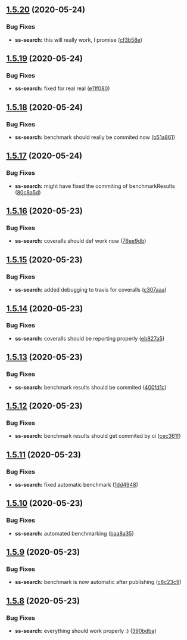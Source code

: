 ## [1.5.20](https://github.com/yann510/ss-search/compare/v1.5.19...v1.5.20) (2020-05-24)


### Bug Fixes

* **ss-search:** this will really work, I promise ([cf3b58e](https://github.com/yann510/ss-search/commit/cf3b58ea81b6f9a9ba6887e4aa199846d9e03774))

## [1.5.19](https://github.com/yann510/ss-search/compare/v1.5.18...v1.5.19) (2020-05-24)


### Bug Fixes

* **ss-search:** fixed for real real ([e11f080](https://github.com/yann510/ss-search/commit/e11f08006128dd34cfca35300cae4d0f2cdd3267))

## [1.5.18](https://github.com/yann510/ss-search/compare/v1.5.17...v1.5.18) (2020-05-24)


### Bug Fixes

* **ss-search:** benchmark should really be commited now ([b51a861](https://github.com/yann510/ss-search/commit/b51a86135940fc59c953294c37588a0c8a867636))

## [1.5.17](https://github.com/yann510/ss-search/compare/v1.5.16...v1.5.17) (2020-05-24)


### Bug Fixes

* **ss-search:** might have fixed the commiting of benchmarkResults ([80c8a5d](https://github.com/yann510/ss-search/commit/80c8a5da7a86e9b57037477ccee50388303084c6))

## [1.5.16](https://github.com/yann510/ss-search/compare/v1.5.15...v1.5.16) (2020-05-23)


### Bug Fixes

* **ss-search:** coveralls should def work now ([76ee9db](https://github.com/yann510/ss-search/commit/76ee9db17a19c9960e84f232fb3955f2f24ed6a6))

## [1.5.15](https://github.com/yann510/ss-search/compare/v1.5.14...v1.5.15) (2020-05-23)


### Bug Fixes

* **ss-search:** added debugging to travis for coveralls ([c307aaa](https://github.com/yann510/ss-search/commit/c307aaaa195aaf03f68ad297c66162864016bfe4))

## [1.5.14](https://github.com/yann510/ss-search/compare/v1.5.13...v1.5.14) (2020-05-23)


### Bug Fixes

* **ss-search:** coveralls should be reporting properly ([eb827a5](https://github.com/yann510/ss-search/commit/eb827a5d314064b921a376057989dbf3d7aace0e))

## [1.5.13](https://github.com/yann510/ss-search/compare/v1.5.12...v1.5.13) (2020-05-23)


### Bug Fixes

* **ss-search:** benchmark results should be commited ([400fd1c](https://github.com/yann510/ss-search/commit/400fd1c961514802ee27f3062a33d147c02043e7))

## [1.5.12](https://github.com/yann510/ss-search/compare/v1.5.11...v1.5.12) (2020-05-23)


### Bug Fixes

* **ss-search:** benchmark results should get commited by ci ([cec361f](https://github.com/yann510/ss-search/commit/cec361f88218e8d49043414cf75e493af3138ac4))

## [1.5.11](https://github.com/yann510/ss-search/compare/v1.5.10...v1.5.11) (2020-05-23)


### Bug Fixes

* **ss-search:** fixed automatic benchmark ([1dd4948](https://github.com/yann510/ss-search/commit/1dd4948517ceb7fe39bac2acad354449882eea00))

## [1.5.10](https://github.com/yann510/ss-search/compare/v1.5.9...v1.5.10) (2020-05-23)


### Bug Fixes

* **ss-search:** automated benchmarking ([baa8a35](https://github.com/yann510/ss-search/commit/baa8a351dd338a9268b0de53037c8cbb6b003b70))

## [1.5.9](https://github.com/yann510/ss-search/compare/v1.5.8...v1.5.9) (2020-05-23)


### Bug Fixes

* **ss-search:** benchmark is now automatic after publishing ([c8c23c9](https://github.com/yann510/ss-search/commit/c8c23c9f6465b8b924ba3661f72f175c81a55321))

## [1.5.8](https://github.com/yann510/ss-search/compare/v1.5.7...v1.5.8) (2020-05-23)


### Bug Fixes

* **ss-search:** everything should work properly :) ([390bdba](https://github.com/yann510/ss-search/commit/390bdba6764602d5a8b6beaafd7fd1d20f9872d0))
